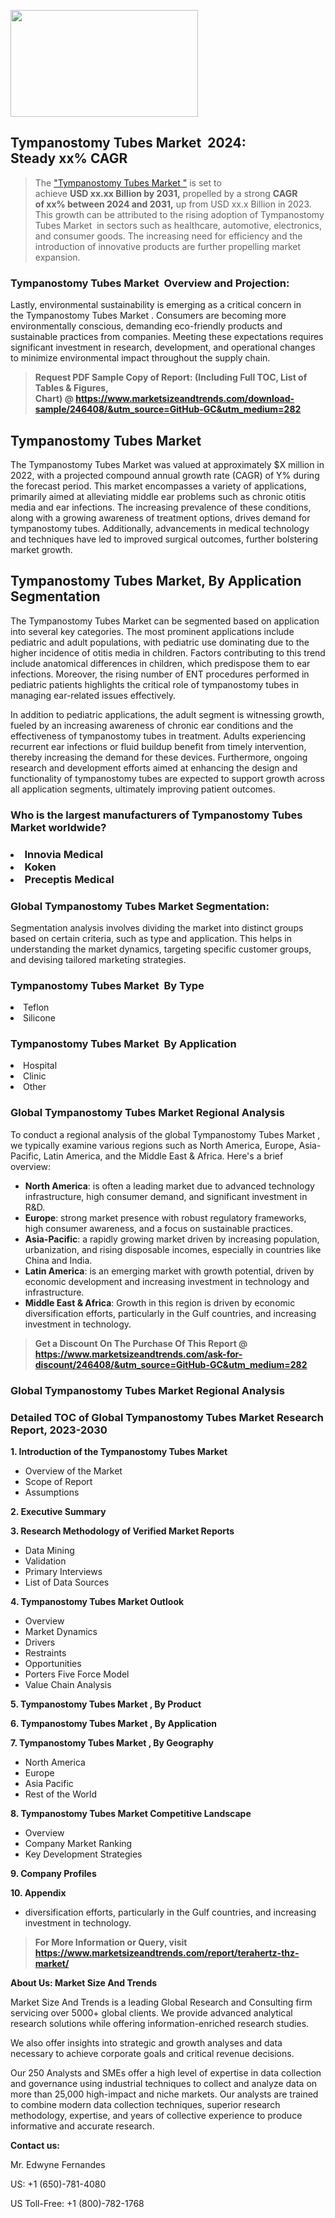 <p><img class="alignnone size-medium wp-image-20088" src="https://ffe5etoiles.com/wp-content/uploads/2024/12/MST1-300x171.png" alt="" width="300" height="171" /></p><h2 id="ember46" class="ember-view reader-text-block__heading-2">Tympanostomy Tubes Market &nbsp;2024: Steady&nbsp;xx% CAGR</h2><blockquote id="ember47" class="ember-view reader-text-block__blockquote">The&nbsp;<a class="app-aware-link " href="https://www.marketsizeandtrends.com/download-sample/246408/&utm_source=GitHub-GC&utm_medium=282" target="_blank" data-test-app-aware-link="">"Tympanostomy Tubes Market "</a>&nbsp;is set to achieve&nbsp;<strong>USD&nbsp;xx.xx&nbsp;Billion by 2031,</strong>&nbsp;propelled by a strong&nbsp;<strong>CAGR of&nbsp;xx% between 2024 and 2031,</strong>&nbsp;up from USD xx.x Billion in 2023. This growth can be attributed to the rising adoption of&nbsp;Tympanostomy Tubes Market &nbsp;in sectors such as healthcare, automotive, electronics, and consumer goods. The increasing need for efficiency and the introduction of innovative products are further propelling market expansion.</blockquote><h3 id="ember48" class="ember-view reader-text-block__heading-3">Tympanostomy Tubes Market &nbsp;Overview and Projection:</h3><p id="ember49" class="ember-view reader-text-block__paragraph">Lastly, environmental sustainability is emerging as a critical concern in the&nbsp;Tympanostomy Tubes Market . Consumers are becoming more environmentally conscious, demanding eco-friendly products and sustainable practices from companies. Meeting these expectations requires significant investment in research, development, and operational changes to minimize environmental impact throughout the supply chain.</p><blockquote id="ember50" class="ember-view reader-text-block__blockquote"><strong>Request PDF Sample Copy of Report: (Including Full TOC, List of Tables &amp; Figures, Chart)&nbsp;@&nbsp;<strong><a href="https://www.marketsizeandtrends.com/download-sample/246408/&utm_source=GitHub-GC&utm_medium=282" target="_blank">https://www.marketsizeandtrends.com/download-sample/246408/&utm_source=GitHub-GC&utm_medium=282</a></strong></strong></blockquote><h3 class=""> <h2>Tympanostomy Tubes Market</h2><p>The Tympanostomy Tubes Market was valued at approximately $X million in 2022, with a projected compound annual growth rate (CAGR) of Y% during the forecast period. This market encompasses a variety of applications, primarily aimed at alleviating middle ear problems such as chronic otitis media and ear infections. The increasing prevalence of these conditions, along with a growing awareness of treatment options, drives demand for tympanostomy tubes. Additionally, advancements in medical technology and techniques have led to improved surgical outcomes, further bolstering market growth.</p><h2>Tympanostomy Tubes Market, By Application Segmentation</h2><p>The Tympanostomy Tubes Market can be segmented based on application into several key categories. The most prominent applications include pediatric and adult populations, with pediatric use dominating due to the higher incidence of otitis media in children. Factors contributing to this trend include anatomical differences in children, which predispose them to ear infections. Moreover, the rising number of ENT procedures performed in pediatric patients highlights the critical role of tympanostomy tubes in managing ear-related issues effectively.</p><p>In addition to pediatric applications, the adult segment is witnessing growth, fueled by an increasing awareness of chronic ear conditions and the effectiveness of tympanostomy tubes in treatment. Adults experiencing recurrent ear infections or fluid buildup benefit from timely intervention, thereby increasing the demand for these devices. Furthermore, ongoing research and development efforts aimed at enhancing the design and functionality of tympanostomy tubes are expected to support growth across all application segments, ultimately improving patient outcomes.</p></h3><h3 id="" class="">Who is the largest manufacturers of&nbsp;Tympanostomy Tubes Market worldwide?</h3><h3 class=""></Li><Li>Innovia Medical</Li><Li> Koken</Li><Li> Preceptis Medical</h3><h3 id="ember53" class="ember-view reader-text-block__heading-3">Global&nbsp;Tympanostomy Tubes Market Segmentation:</h3><p id="ember54" class="ember-view reader-text-block__paragraph">Segmentation analysis involves dividing the market into distinct groups based on certain criteria, such as type and application. This helps in understanding the market dynamics, targeting specific customer groups, and devising tailored marketing strategies.</p><h3 id="" class="">Tympanostomy Tubes Market &nbsp;By Type</h3><p></Li><Li>Teflon</Li><Li> Silicone</p><h3 id="" class="">Tympanostomy Tubes Market &nbsp;By Application</h3><p class=""></Li><Li>Hospital</Li><Li> Clinic</Li><Li> Other</p><h3 id="ember62" class="ember-view reader-text-block__heading-3">Global Tympanostomy Tubes Market Regional Analysis</h3><p id="ember63" class="ember-view reader-text-block__paragraph">To conduct a regional analysis of the global Tympanostomy Tubes Market , we typically examine various regions such as North America, Europe, Asia-Pacific, Latin America, and the Middle East &amp; Africa. Here's a brief overview:</p><ul><li><strong>North America</strong>: is often a leading market due to advanced technology infrastructure, high consumer demand, and significant investment in R&amp;D.</li><li><strong>Europe</strong>: strong market presence with robust regulatory frameworks, high consumer awareness, and a focus on sustainable practices.</li><li><strong>Asia-Pacific</strong>: a rapidly growing market driven by increasing population, urbanization, and rising disposable incomes, especially in countries like China and India.</li><li><strong>Latin America</strong>: is an emerging market with growth potential, driven by economic development and increasing investment in technology and infrastructure.</li><li><strong>Middle East &amp; Africa</strong>: Growth in this region is driven by economic diversification efforts, particularly in the Gulf countries, and increasing investment in technology.</li></ul><blockquote id="ember61" class="ember-view reader-text-block__blockquote"><strong>Get a Discount On The Purchase Of This Report @ <strong><a href="https://html-cleaner.com/" target="">https://www.marketsizeandtrends.com/ask-for-discount/246408/&utm_source=GitHub-GC&utm_medium=282</a></strong></strong></blockquote><h3 id="ember62" class="ember-view reader-text-block__heading-3">Global Tympanostomy Tubes Market Regional Analysis</h3><h3 id="" class="">Detailed TOC of Global Tympanostomy Tubes Market Research Report, 2023-2030</h3><p id="" class=""><strong>1. Introduction of the Tympanostomy Tubes Market </strong></p><ul><li>Overview of the Market</li><li>Scope of Report</li><li>Assumptions</li></ul><p id="" class=""><strong>2. Executive Summary</strong></p><p id="" class=""><strong>3. Research Methodology of Verified Market Reports</strong></p><ul><li>Data Mining</li><li>Validation</li><li>Primary Interviews</li><li>List of Data Sources</li></ul><p id="" class=""><strong>4. Tympanostomy Tubes Market Outlook</strong></p><ul><li>Overview</li><li>Market Dynamics</li><li>Drivers</li><li>Restraints</li><li>Opportunities</li><li>Porters Five Force Model</li><li>Value Chain Analysis</li></ul><p id="" class=""><strong>5. Tympanostomy Tubes Market , By Product</strong></p><p id="" class=""><strong>6. Tympanostomy Tubes Market , By Application</strong></p><p id="" class=""><strong>7. Tympanostomy Tubes Market , By Geography</strong></p><ul><li>North America</li><li>Europe</li><li>Asia Pacific</li><li>Rest of the World</li></ul><p id="" class=""><strong>8. Tympanostomy Tubes Market Competitive Landscape</strong></p><ul><li>Overview</li><li>Company Market Ranking</li><li>Key Development Strategies</li></ul><p id="" class=""><strong>9. Company Profiles</strong></p><p id="" class=""><strong>10. Appendix</strong></p><ul><li>diversification efforts, particularly in the Gulf countries, and increasing investment in technology.</li></ul><blockquote id="ember65" class="ember-view reader-text-block__blockquote"><strong>For More Information or Query, visit <strong><strong><a href="https://html-cleaner.com/" target="">https://www.marketsizeandtrends.com/report/terahertz-thz-market/</a></strong></strong></strong></blockquote><p id="" class=""><strong>About Us: Market Size And Trends</strong></p><p id="" class="">Market Size And Trends is a leading Global Research and Consulting firm servicing over 5000+ global clients. We provide advanced analytical research solutions while offering information-enriched research studies.</p><p id="" class="">We also offer insights into strategic and growth analyses and data necessary to achieve corporate goals and critical revenue decisions.</p><p id="" class="">Our 250 Analysts and SMEs offer a high level of expertise in data collection and governance using industrial techniques to collect and analyze data on more than 25,000 high-impact and niche markets. Our analysts are trained to combine modern data collection techniques, superior research methodology, expertise, and years of collective experience to produce informative and accurate research.</p><p id="" class=""><strong>Contact us:</strong></p><p id="" class="">Mr. Edwyne Fernandes</p><p id="" class="">US: +1 (650)-781-4080</p><p id="" class="">US Toll-Free: +1 (800)-782-1768</p>

